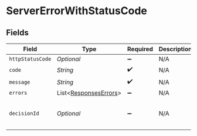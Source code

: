 # ServerErrorWithStatusCode


## Fields

| Field                                                           | Type                                                            | Required                                                        | Description                                                     | Example                                                         |
| --------------------------------------------------------------- | --------------------------------------------------------------- | --------------------------------------------------------------- | --------------------------------------------------------------- | --------------------------------------------------------------- |
| `httpStatusCode`                                                | *Optional<String>*                                              | :heavy_minus_sign:                                              | N/A                                                             | 200                                                             |
| `code`                                                          | *String*                                                        | :heavy_check_mark:                                              | N/A                                                             |                                                                 |
| `message`                                                       | *String*                                                        | :heavy_check_mark:                                              | N/A                                                             |                                                                 |
| `errors`                                                        | List<[ResponsesErrors](../../models/shared/ResponsesErrors.md)> | :heavy_minus_sign:                                              | N/A                                                             |                                                                 |
| `decisionId`                                                    | *Optional<String>*                                              | :heavy_minus_sign:                                              | N/A                                                             | b84cf736-213c-4932-a8e4-bb5c648f1b4d                            |